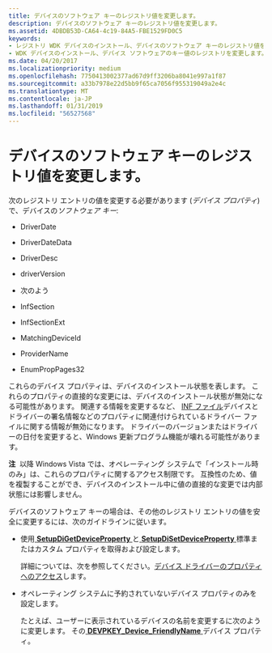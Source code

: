 ```yaml
---
title: デバイスのソフトウェア キーのレジストリ値を変更します。
description: デバイスのソフトウェア キーのレジストリ値を変更します。
ms.assetid: 4DBDB53D-CA64-4c19-84A5-FBE1529FD0C5
keywords:
- レジストリ WDK デバイスのインストール、デバイスのソフトウェア キーのレジストリ値を変更します。
- WDK デバイスのインストール、デバイス ソフトウェアのキー値のレジストリを変更します。
ms.date: 04/20/2017
ms.localizationpriority: medium
ms.openlocfilehash: 7750413002377ad67d9ff3206ba8041e997a1f87
ms.sourcegitcommit: a33b7978e22d5bb9f65ca7056f955319049a2e4c
ms.translationtype: MT
ms.contentlocale: ja-JP
ms.lasthandoff: 01/31/2019
ms.locfileid: "56527568"
---
```

# <a name="modifying-registry-values-in-a-devices-software-key"></a>デバイスのソフトウェア キーのレジストリ値を変更します。


次のレジストリ エントリの値を変更する必要があります (*デバイス プロパティ*) で、デバイスの*ソフトウェア キー*:

-   DriverDate

-   DriverDateData

-   DriverDesc

-   driverVersion

-   次のよう

-   InfSection

-   InfSectionExt

-   MatchingDeviceId

-   ProviderName

-   EnumPropPages32

これらのデバイス プロパティは、デバイスのインストール状態を表します。 これらのプロパティの直接的な変更には、デバイスのインストール状態が無効になる可能性があります。 関連する情報を変更するなど、 [INF ファイル](inf-files.md)デバイスとドライバーの署名情報などのプロパティに関連付けられているドライバー ファイルに関する情報が無効になります。 ドライバーのバージョンまたはドライバーの日付を変更すると、Windows 更新プログラム機能が壊れる可能性があります。

**注**  以降 Windows Vista では、オペレーティング システムで「インストール時のみ」は、これらのプロパティに関するアクセス制限です。 互換性のため、値を複製することができ、デバイスのインストール中に値の直接的な変更では内部状態には影響しません。

 

デバイスのソフトウェア キーの場合は、その他のレジストリ エントリの値を安全に変更するには、次のガイドラインに従います。

-   使用[ **SetupDiGetDeviceProperty** ](https://msdn.microsoft.com/library/windows/hardware/ff551963)と[ **SetupDiSetDeviceProperty** ](https://msdn.microsoft.com/library/windows/hardware/ff552163)標準またはカスタム プロパティを取得および設定します。

    詳細については、次を参照してください。[デバイス ドライバーのプロパティへのアクセス](accessing-device-driver-properties.md)します。

-   オペレーティング システムに予約されていないデバイス プロパティのみを設定します。

    たとえば、ユーザーに表示されているデバイスの名前を変更するに次のように変更します。 その[ **DEVPKEY_Device_FriendlyName** ](https://msdn.microsoft.com/library/windows/hardware/ff542502)デバイス プロパティ。

 

 





